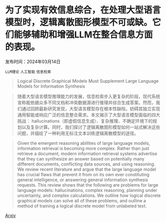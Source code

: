 # 为了实现有效信息综合，在处理大型语言模型时，逻辑离散图形模型不可或缺。它们能够辅助和增强LLM在整合信息方面的表现。

发布时间：2024年03月14日

`LLM理论` `人工智能` `信息检索`

> Logical Discrete Graphical Models Must Supplement Large Language Models for Information Synthesis

> 随着大型语言模型推理能力的发展，信息检索步入更复杂的阶段，现代系统宣称能依据众多不同文档和冲突数据源进行推理并综合生成答案。然而，我们通过回顾最新研究发现，大型语言模型存在根本性缺陷，妨碍其独立实现通用智能或响应广泛的信息整合需求。本文揭示了大型语言模型面临的四大挑战： hallucinations（即虚假信息生成）、复杂推理、不确定环境下的规划以及复杂计算。同时，我们探讨了逻辑离散图形模型如何一站式解决这些问题，并描绘了一种利用无标注文本训练逻辑离散模型的途径。

> Given the emergent reasoning abilities of large language models, information retrieval is becoming more complex. Rather than just retrieve a document, modern information retrieval systems advertise that they can synthesize an answer based on potentially many different documents, conflicting data sources, and using reasoning. We review recent literature and argue that the large language model has crucial flaws that prevent it from on its own ever constituting general intelligence, or answering general information synthesis requests. This review shows that the following are problems for large language models: hallucinations, complex reasoning, planning under uncertainty, and complex calculations. We outline how logical discrete graphical models can solve all of these problems, and outline a method of training a logical discrete model from unlabeled text.

[Arxiv](https://arxiv.org/abs/2403.09599)